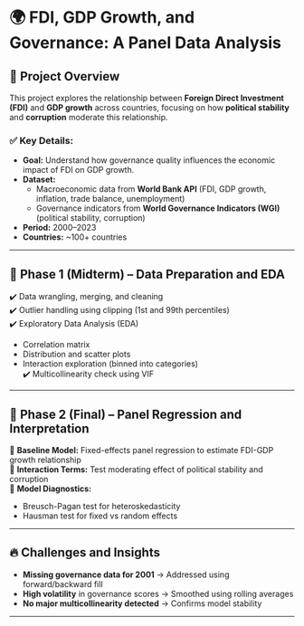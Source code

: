# 🌍 FDI, GDP Growth, and Governance: A Panel Data Analysis

## 🚀 Project Overview
This project explores the relationship between **Foreign Direct Investment (FDI)** and **GDP growth** across countries, focusing on how **political stability** and **corruption** moderate this relationship.

### ✅ Key Details:
- **Goal:** Understand how governance quality influences the economic impact of FDI on GDP growth.  
- **Dataset:**  
   - Macroeconomic data from **World Bank API** (FDI, GDP growth, inflation, trade balance, unemployment)  
   - Governance indicators from **World Governance Indicators (WGI)** (political stability, corruption)  
- **Period:** 2000–2023  
- **Countries:** ~100+ countries  

---

## 📌 Phase 1 (Midterm) – Data Preparation and EDA
✔️ Data wrangling, merging, and cleaning  
✔️ Outlier handling using clipping (1st and 99th percentiles)  
✔️ Exploratory Data Analysis (EDA)  
   - Correlation matrix  
   - Distribution and scatter plots  
   - Interaction exploration (binned into categories)  
✔️ Multicollinearity check using VIF  

---

## 📌 Phase 2 (Final) – Panel Regression and Interpretation
🚧 **Baseline Model:** Fixed-effects panel regression to estimate FDI-GDP growth relationship  
🚧 **Interaction Terms:** Test moderating effect of political stability and corruption  
🚧 **Model Diagnostics:**  
- Breusch-Pagan test for heteroskedasticity  
- Hausman test for fixed vs random effects  

---

## 🔥 Challenges and Insights
- **Missing governance data for 2001** → Addressed using forward/backward fill  
- **High volatility** in governance scores → Smoothed using rolling averages  
- **No major multicollinearity detected** → Confirms model stability  

---
